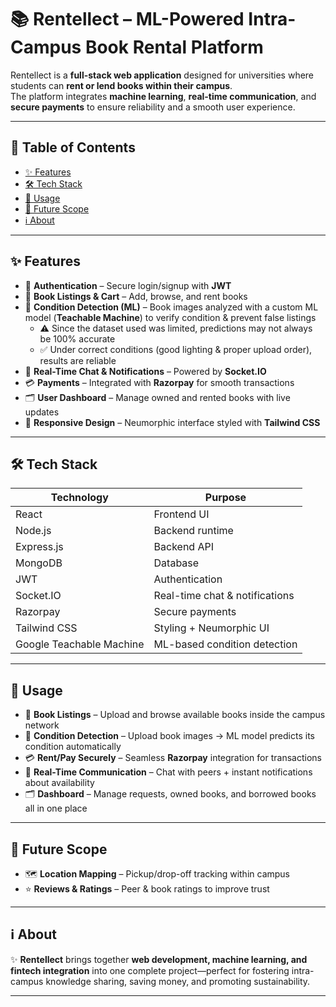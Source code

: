 # 📚 Rentellect – ML-Powered Intra-Campus Book Rental Platform

Rentellect is a **full-stack web application** designed for universities where students can **rent or lend books within their campus**.  
The platform integrates **machine learning**, **real-time communication**, and **secure payments** to ensure reliability and a smooth user experience.

---

## 📑 Table of Contents
- [✨ Features](#-features)  
- [🛠 Tech Stack](#-tech-stack)  
- [🚀 Usage](#-usage)  
- [🔮 Future Scope](#-future-scope)  
- [ℹ️ About](#ℹ️-about)

---

## ✨ Features

- 🔐 **Authentication** – Secure login/signup with **JWT**  
- 📖 **Book Listings & Cart** – Add, browse, and rent books  
- 🤖 **Condition Detection (ML)** – Book images analyzed with a custom ML model (**Teachable Machine**) to verify condition & prevent false listings  
  - ⚠️ Since the dataset used was limited, predictions may not always be 100% accurate  
  - ✅ Under correct conditions (good lighting & proper upload order), results are reliable  
- 💬 **Real-Time Chat & Notifications** – Powered by **Socket.IO**  
- 💳 **Payments** – Integrated with **Razorpay** for smooth transactions  
- 🗂 **User Dashboard** – Manage owned and rented books with live updates  
- 📱 **Responsive Design** – Neumorphic interface styled with **Tailwind CSS**

---

## 🛠 Tech Stack

| Technology               | Purpose                                |
|---------------------------|----------------------------------------|
| React                    | Frontend UI                           |
| Node.js                  | Backend runtime                       |
| Express.js               | Backend API                           |
| MongoDB                  | Database                              |
| JWT                      | Authentication                        |
| Socket.IO                | Real-time chat & notifications        |
| Razorpay                 | Secure payments                       |
| Tailwind CSS             | Styling + Neumorphic UI               |
| Google Teachable Machine | ML-based condition detection          |

---

## 🚀 Usage

- 📖 **Book Listings** – Upload and browse available books inside the campus network  
- 🤖 **Condition Detection** – Upload book images → ML model predicts its condition automatically  
- 💳 **Rent/Pay Securely** – Seamless **Razorpay** integration for transactions  
- 💬 **Real-Time Communication** – Chat with peers + instant notifications about availability  
- 🗂 **Dashboard** – Manage requests, owned books, and borrowed books all in one place  

---

## 🔮 Future Scope

- 🗺 **Location Mapping** – Pickup/drop-off tracking within campus  
- ⭐ **Reviews & Ratings** – Peer & book ratings to improve trust  

---

## ℹ️ About

✨ **Rentellect** brings together **web development, machine learning, and fintech integration** into one complete project—perfect for fostering intra-campus knowledge sharing, saving money, and promoting sustainability.  

---
